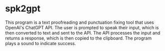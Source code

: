 # spk2gpt
This program is a text proofreading and punctuation fixing tool that uses OpenAI's ChatGPT API. The user is prompted to speak their input, which is then converted to text and sent to the API. The API processes the input and returns a response, which is then copied to the clipboard. The program plays a sound to indicate success.
